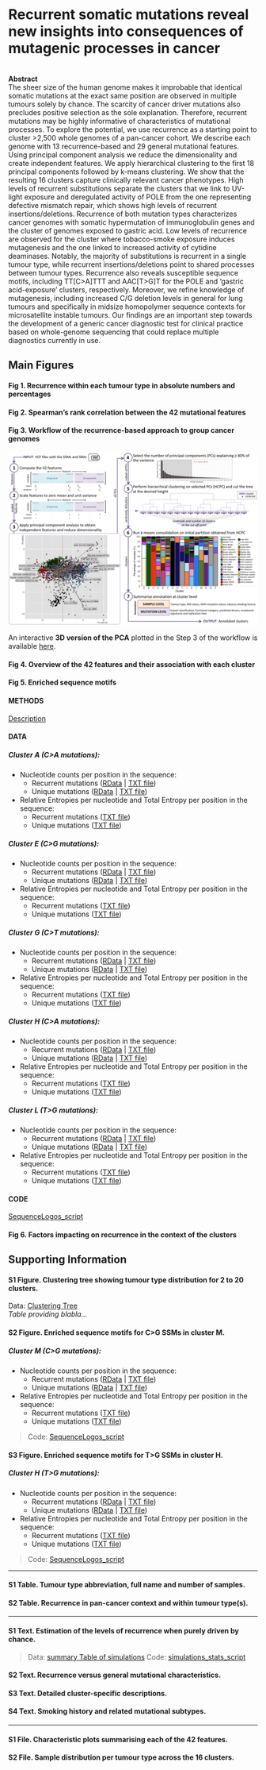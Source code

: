 # Recurrent somatic mutations reveal new insights into consequences of mutagenic processes in cancer
<BR>
<B>Abstract</B><BR>
The sheer size of the human genome makes it improbable that identical somatic mutations at the exact same position are observed in multiple tumours solely by chance. The scarcity of cancer driver mutations also precludes positive selection as the sole explanation. Therefore, recurrent mutations may be highly informative of characteristics of mutational processes. To explore the potential, we use recurrence as a starting point to cluster >2,500 whole genomes of a pan-cancer cohort. We describe each genome with 13 recurrence-based and 29 general mutational features. Using principal component analysis we reduce the dimensionality and create independent features. We apply hierarchical clustering to the first 18 principal components followed by k-means clustering. We show that the resulting 16 clusters capture clinically relevant cancer phenotypes. High levels of recurrent substitutions separate the clusters that we link to UV-light exposure and deregulated activity of POLE from the one representing defective mismatch repair, which shows high levels of recurrent insertions/deletions. Recurrence of both mutation types characterizes cancer genomes with somatic hypermutation of immunoglobulin genes and the cluster of genomes exposed to gastric acid. Low levels of recurrence are observed for the cluster where tobacco-smoke exposure induces mutagenesis and the one linked to increased activity of cytidine deaminases. Notably, the majority of substitutions is recurrent in a single tumour type, while recurrent insertions/deletions point to shared processes between tumour types. Recurrence also reveals susceptible sequence motifs, including TT[C>A]TTT and AAC[T>G]T for the POLE and ‘gastric acid-exposure’ clusters, respectively. Moreover, we refine knowledge of mutagenesis, including increased C/G deletion levels in general for lung tumours and specifically in midsize homopolymer sequence contexts for microsatellite instable tumours. Our findings are an important step towards the development of a generic cancer diagnostic test for clinical practice based on whole-genome sequencing that could replace multiple diagnostics currently in use.



<h2>Main Figures</h2>

<h4>Fig 1. Recurrence within each tumour type in absolute numbers and percentages</h4>

<h4>Fig 2. Spearman’s rank correlation between the 42 mutational features</h4>

<h4>Fig 3. Workflow of the recurrence-based approach to group cancer genomes</h4>

![alt text](Clustering/Fig3.png)

<p>An interactive <strong>3D version of the PCA</strong> plotted in the Step 3 of the workflow is available <a href="https://plot.ly/~andieguez/1/#/">here</a>.</p>


<h4>Fig 4. Overview of the 42 features and their association with each cluster</h4>

<h4>Fig 5. Enriched sequence motifs</h4> 

<h4>METHODS</h4> 

[Description](SequenceContext/Readme.md)

<h4>DATA</h4> 

<h5>Cluster A (C>A mutations):</h5>

* Nucleotide counts per position in the sequence:<br> 
    * Recurrent mutations ([RData](SequenceContext/Data/Counts/SeqContext_counts_cluster_A_rec_C_A_21positions.RData) | [TXT file](SequenceContext/Data/Counts/SeqContext_counts_cluster_A_rec_C_A_21positions.txt))<br>
    * Unique mutations ([RData](SequenceContext/Data/Counts/SeqContext_counts_cluster_A_unique_C_A_21positions.RData) | [TXT file](SequenceContext/Data/Counts/SeqContext_counts_cluster_A_unique_C_A_21positions.txt))<br>
* Relative Entropies per nucleotide and Total Entropy per position in the sequence:<br>
    * Recurrent mutations ([TXT file](SequenceContext/Data/Entropies/SeqContext_RelativeEntropies_and_total_cluster_A_rec_C_A_21positions.txt))<br>
    * Unique mutations ([TXT file](SequenceContext/Data/Entropies/SeqContext_RelativeEntropies_and_total_cluster_A_unique_C_A_21positions.txt))<br>

<h5>Cluster E (C>G mutations):</h5>

* Nucleotide counts per position in the sequence:<br> 
    * Recurrent mutations ([RData](example_script.R) | [TXT file](example_script.R))<br>
    * Unique mutations ([RData](example_script.R) | [TXT file](example_script.R))<br>
* Relative Entropies per nucleotide and Total Entropy per position in the sequence:<br>
    * Recurrent mutations ([TXT file](example_script.R))<br>
    * Unique mutations ([TXT file](example_script.R))<br>
    
<h5>Cluster G (C>T mutations):</h5>

* Nucleotide counts per position in the sequence:<br> 
    * Recurrent mutations ([RData](example_script.R) | [TXT file](example_script.R))<br>
    * Unique mutations ([RData](example_script.R) | [TXT file](example_script.R))<br>
* Relative Entropies per nucleotide and Total Entropy per position in the sequence:<br>
    * Recurrent mutations ([TXT file](example_script.R))<br>
    * Unique mutations ([TXT file](example_script.R))<br>
    
<h5>Cluster H (C>A mutations):</h5>

* Nucleotide counts per position in the sequence:<br> 
    * Recurrent mutations ([RData](example_script.R) | [TXT file](example_script.R))<br>
    * Unique mutations ([RData](example_script.R) | [TXT file](example_script.R))<br>
* Relative Entropies per nucleotide and Total Entropy per position in the sequence:<br>
    * Recurrent mutations ([TXT file](example_script.R))<br>
    * Unique mutations ([TXT file](example_script.R))<br>

<h5>Cluster L (T>G mutations):</h5>

* Nucleotide counts per position in the sequence:<br> 
    * Recurrent mutations ([RData](example_script.R) | [TXT file](example_script.R))<br>
    * Unique mutations ([RData](example_script.R) | [TXT file](example_script.R))<br>
* Relative Entropies per nucleotide and Total Entropy per position in the sequence:<br>
    * Recurrent mutations ([TXT file](example_script.R))<br>
    * Unique mutations ([TXT file](example_script.R))<br>


<h4>CODE</h4> 

[SequenceLogos_script](example_script.R)


<h4>Fig 6. Factors impacting on recurrence in the context of the clusters</h4> 


<h2>Supporting Information</h2>

<h4>S1 Figure. Clustering tree showing tumour type distribution for 2 to 20 clusters.</h4>

Data: [Clustering Tree](example_script.R)<br>
*Table providing blabla...*


<h4>S2 Figure. Enriched sequence motifs for C>G SSMs in cluster M.</h4>

<h5>Cluster M (C>G mutations):</h5>

* Nucleotide counts per position in the sequence:<br> 
    * Recurrent mutations ([RData](example_script.R) | [TXT file](example_script.R))<br>
    * Unique mutations ([RData](example_script.R) | [TXT file](example_script.R))<br>
* Relative Entropies per nucleotide and Total Entropy per position in the sequence:<br>
    * Recurrent mutations ([TXT file](example_script.R))<br>
    * Unique mutations ([TXT file](example_script.R))<br>

>Code: [SequenceLogos_script](example_script.R)


<h4>S3 Figure. Enriched sequence motifs for T>G SSMs in cluster H.</h4>

<h5>Cluster H (T>G mutations):</h5>

* Nucleotide counts per position in the sequence:<br> 
    * Recurrent mutations ([RData](example_script.R) | [TXT file](example_script.R))<br>
    * Unique mutations ([RData](example_script.R) | [TXT file](example_script.R))<br>
* Relative Entropies per nucleotide and Total Entropy per position in the sequence:<br>
    * Recurrent mutations ([TXT file](example_script.R))<br>
    * Unique mutations ([TXT file](example_script.R))<br>

>Code: [SequenceLogos_script](example_script.R)

---

<h4>S1 Table. Tumour type abbreviation, full name and number of samples.</h4>

<h4>S2 Table. Recurrence in pan-cancer context and within tumour type(s).</h4>

---

<h4>S1 Text. Estimation of the levels of recurrence when purely driven by chance.</h4>

>Data: [summary Table of simulations](example_script.R)
>Code: [simulations_stats_script](example_script.R)

<h4>S2 Text. Recurrence versus general mutational characteristics.</h4>

<h4>S3 Text. Detailed cluster-specific descriptions.</h4>

<h4>S4 Text. Smoking history and related mutational subtypes.</h4>

---

<h4>S1 File. Characteristic plots summarising each of the 42 features.</h4>

<h4>S2 File. Sample distribution per tumour type across the 16 clusters.</h4>
